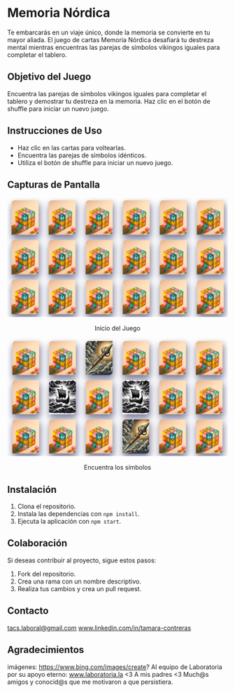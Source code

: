 # Memoria Nórdica

Te embarcarás en un viaje único, donde la memoria se convierte en tu mayor aliada. El juego de cartas Memoria Nórdica desafiará tu destreza mental mientras encuentras las parejas de símbolos vikingos iguales para completar el tablero.

## Objetivo del Juego

Encuentra las parejas de símbolos vikingos iguales para completar el tablero y demostrar tu destreza en la memoria. Haz clic en el botón de shuffle para iniciar un nuevo juego.

## Instrucciones de Uso

- Haz clic en las cartas para voltearlas.
- Encuentra las parejas de símbolos idénticos.
- Utiliza el botón de shuffle para iniciar un nuevo juego.


## Capturas de Pantalla

<img src="./Imagenes/memo1.png" alt="Inicio" width="600"/>
<p align="center">Inicio del Juego</p>

<img src="./Imagenes/memo2.png" alt="Encuentra los símbolos" width="600"/>
<p align="center">Encuentra los símbolos</p>


## Instalación

1. Clona el repositorio.
2. Instala las dependencias con `npm install`.
3. Ejecuta la aplicación con `npm start`.

## Colaboración

Si deseas contribuir al proyecto, sigue estos pasos:
1. Fork del repositorio.
2. Crea una rama con un nombre descriptivo.
3. Realiza tus cambios y crea un pull request.



## Contacto

tacs.laboral@gmail.com 
www.linkedin.com/in/tamara-contreras


## Agradecimientos

imágenes: https://www.bing.com/images/create?
Al equipo de Laboratoria por su apoyo eterno: www.laboratoria.la <3
A mis padres <3 
Much@s amigos y conocid@s que me motivaron a que persistiera.
